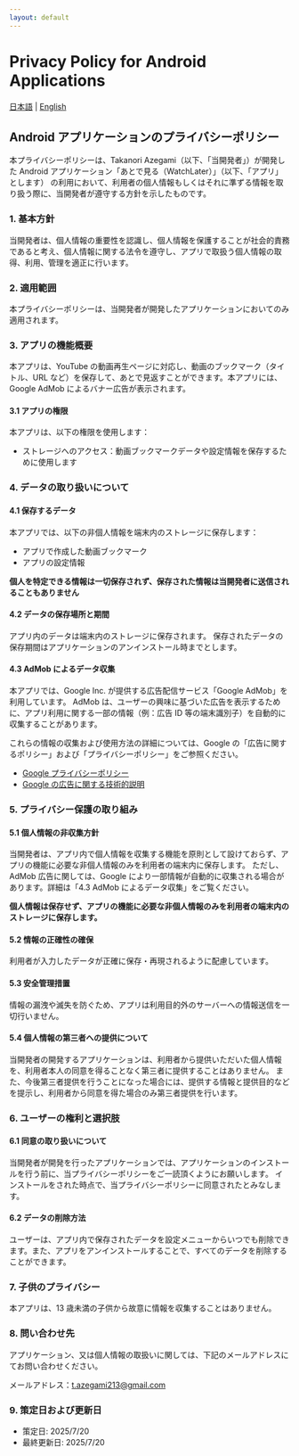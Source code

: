 ```yaml
---
layout: default
---
```


# Privacy Policy for Android Applications

[日本語](index) | [English](index-en)

## Android アプリケーションのプライバシーポリシー

本プライバシーポリシーは、Takanori Azegami（以下、「当開発者」）が開発した Android アプリケーション「あとで見る（WatchLater）」（以下、「アプリ」とします） の利用において、利用者の個人情報もしくはそれに準ずる情報を取り扱う際に、当開発者が遵守する方針を示したものです。

### 1. 基本方針

当開発者は、個人情報の重要性を認識し、個人情報を保護することが社会的責務であると考え、個人情報に関する法令を遵守し、アプリで取扱う個人情報の取得、利用、管理を適正に行います。

### 2. 適用範囲

本プライバシーポリシーは、当開発者が開発したアプリケーションにおいてのみ適用されます。

### 3. アプリの機能概要

本アプリは、YouTube の動画再生ページに対応し、動画のブックマーク（タイトル、URL など）を保存して、あとで見返すことができます。本アプリには、Google AdMob によるバナー広告が表示されます。

#### 3.1 アプリの権限

本アプリは、以下の権限を使用します：

- ストレージへのアクセス：動画ブックマークデータや設定情報を保存するために使用します

### 4. データの取り扱いについて

#### 4.1 保存するデータ

本アプリでは、以下の非個人情報を端末内のストレージに保存します：

- アプリで作成した動画ブックマーク
- アプリの設定情報

**個人を特定できる情報は一切保存されず、保存された情報は当開発者に送信されることもありません**

#### 4.2 データの保存場所と期間

アプリ内のデータは端末内のストレージに保存されます。
保存されたデータの保存期間はアプリケーションのアンインストール時までとします。

#### 4.3 AdMob によるデータ収集

本アプリでは、Google Inc. が提供する広告配信サービス「Google AdMob」を利用しています。
AdMob は、ユーザーの興味に基づいた広告を表示するために、アプリ利用に関する一部の情報（例：広告 ID 等の端末識別子）を自動的に収集することがあります。

これらの情報の収集および使用方法の詳細については、Google の「広告に関するポリシー」および「プライバシーポリシー」をご参照ください。

- [Google プライバシーポリシー](https://policies.google.com/privacy?hl=ja)
- [Google の広告に関する技術的説明](https://policies.google.com/technologies/ads?hl=ja)

### 5. プライバシー保護の取り組み

#### 5.1 個人情報の非収集方針

当開発者は、アプリ内で個人情報を収集する機能を原則として設けておらず、アプリの機能に必要な非個人情報のみを利用者の端末内に保存します。
ただし、AdMob 広告に関しては、Google により一部情報が自動的に収集される場合があります。詳細は「4.3 AdMob によるデータ収集」をご覧ください。

**個人情報は保存せず、アプリの機能に必要な非個人情報のみを利用者の端末内のストレージに保存します。**

#### 5.2 情報の正確性の確保

利用者が入力したデータが正確に保存・再現されるように配慮しています。

#### 5.3 安全管理措置

情報の漏洩や滅失を防ぐため、アプリは利用目的外のサーバーへの情報送信を一切行いません。

#### 5.4 個人情報の第三者への提供について

当開発者の開発するアプリケーションは、利用者から提供いただいた個人情報を、利用者本人の同意を得ることなく第三者に提供することはありません。
また、今後第三者提供を行うことになった場合には、提供する情報と提供目的などを提示し、利用者から同意を得た場合のみ第三者提供を行います。

### 6. ユーザーの権利と選択肢

#### 6.1 同意の取り扱いについて

当開発者が開発を行ったアプリケーションでは、アプリケーションのインストールを行う前に、当プライバシーポリシーをご一読頂くようにお願いします。
インストールをされた時点で、当プライバシーポリシーに同意されたとみなします。

#### 6.2 データの削除方法

ユーザーは、アプリ内で保存されたデータを設定メニューからいつでも削除できます。また、アプリをアンインストールすることで、すべてのデータを削除することができます。

### 7. 子供のプライバシー

本アプリは、13 歳未満の子供から故意に情報を収集することはありません。

### 8. 問い合わせ先

アプリケーション、又は個人情報の取扱いに関しては、下記のメールアドレスにてお問い合わせください。

メールアドレス：t.azegami213@gmail.com

### 9. 策定日および更新日

- 策定日: 2025/7/20
- 最終更新日: 2025/7/20
